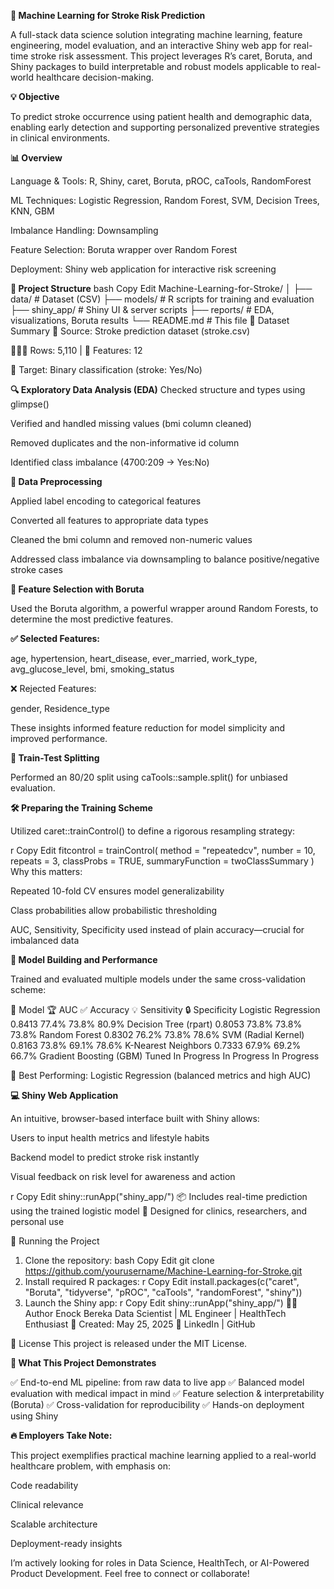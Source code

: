 **🧠 Machine Learning for Stroke Risk Prediction**

A full-stack data science solution integrating machine learning, feature engineering, model evaluation, and an interactive Shiny web app for real-time stroke risk assessment. This project leverages R’s caret, Boruta, and Shiny packages to build interpretable and robust models applicable to real-world healthcare decision-making.

**💡 Objective**

To predict stroke occurrence using patient health and demographic data, enabling early detection and supporting personalized preventive strategies in clinical environments.

**📊 Overview**

Language & Tools: R, Shiny, caret, Boruta, pROC, caTools, RandomForest

ML Techniques: Logistic Regression, Random Forest, SVM, Decision Trees, KNN, GBM

Imbalance Handling: Downsampling

Feature Selection: Boruta wrapper over Random Forest

Deployment: Shiny web application for interactive risk screening

**📁 Project Structure**
bash
Copy
Edit
Machine-Learning-for-Stroke/
│
├── data/               # Dataset (CSV)
├── models/             # R scripts for training and evaluation
├── shiny_app/          # Shiny UI & server scripts
├── reports/            # EDA, visualizations, Boruta results
└── README.md           # This file
🧬 Dataset Summary
📄 Source: Stroke prediction dataset (stroke.csv)

🧑‍🤝‍🧑 Rows: 5,110 | 🔢 Features: 12

🎯 Target: Binary classification (stroke: Yes/No)

**🔍 Exploratory Data Analysis (EDA)**
Checked structure and types using glimpse()

Verified and handled missing values (bmi column cleaned)

Removed duplicates and the non-informative id column

Identified class imbalance (4700:209 → Yes:No)

**🧹 Data Preprocessing**

Applied label encoding to categorical features

Converted all features to appropriate data types

Cleaned the bmi column and removed non-numeric values

Addressed class imbalance via downsampling to balance positive/negative stroke cases

**🌟 Feature Selection with Boruta**

Used the Boruta algorithm, a powerful wrapper around Random Forests, to determine the most predictive features.

**✅ Selected Features:**

age, hypertension, heart_disease, ever_married, work_type, avg_glucose_level, bmi, smoking_status

❌ Rejected Features:

gender, Residence_type

These insights informed feature reduction for model simplicity and improved performance.

**🔀 Train-Test Splitting**

Performed an 80/20 split using caTools::sample.split() for unbiased evaluation.

**🛠️ Preparing the Training Scheme**

Utilized caret::trainControl() to define a rigorous resampling strategy:

r
Copy
Edit
fitcontrol = trainControl(
  method = "repeatedcv",
  number = 10,
  repeats = 3,
  classProbs = TRUE,
  summaryFunction = twoClassSummary
)
Why this matters:

Repeated 10-fold CV ensures model generalizability

Class probabilities allow probabilistic thresholding

AUC, Sensitivity, Specificity used instead of plain accuracy—crucial for imbalanced data

**🧠 Model Building and Performance**

Trained and evaluated multiple models under the same cross-validation scheme:

🧪 Model	🏆 AUC	✅ Accuracy	💡 Sensitivity	🔒 Specificity
Logistic Regression	0.8413	77.4%	73.8%	80.9%
Decision Tree (rpart)	0.8053	73.8%	73.8%	73.8%
Random Forest	0.8302	76.2%	73.8%	78.6%
SVM (Radial Kernel)	0.8163	73.8%	69.1%	78.6%
K-Nearest Neighbors	0.7333	67.9%	69.2%	66.7%
Gradient Boosting (GBM)	Tuned	In Progress	In Progress	In Progress

🏅 Best Performing: Logistic Regression (balanced metrics and high AUC)

**💻 Shiny Web Application**

An intuitive, browser-based interface built with Shiny allows:

Users to input health metrics and lifestyle habits

Backend model to predict stroke risk instantly

Visual feedback on risk level for awareness and action

r
Copy
Edit
shiny::runApp("shiny_app/")
📦 Includes real-time prediction using the trained logistic model
🎯 Designed for clinics, researchers, and personal use

🚀 Running the Project
1. Clone the repository:
bash
Copy
Edit
git clone https://github.com/yourusername/Machine-Learning-for-Stroke.git
2. Install required R packages:
r
Copy
Edit
install.packages(c("caret", "Boruta", "tidyverse", "pROC", "caTools", "randomForest", "shiny"))
3. Launch the Shiny app:
r
Copy
Edit
shiny::runApp("shiny_app/")
🧑‍💻 Author
Enock Bereka
Data Scientist | ML Engineer | HealthTech Enthusiast
📅 Created: May 25, 2025
🔗 LinkedIn | GitHub

📜 License
This project is released under the MIT License.

**🧠 What This Project Demonstrates**

✅ End-to-end ML pipeline: from raw data to live app
✅ Balanced model evaluation with medical impact in mind
✅ Feature selection & interpretability (Boruta)
✅ Cross-validation for reproducibility
✅ Hands-on deployment using Shiny

**🔥 Employers Take Note:**

This project exemplifies practical machine learning applied to a real-world healthcare problem, with emphasis on:

Code readability

Clinical relevance

Scalable architecture

Deployment-ready insights

I’m actively looking for roles in Data Science, HealthTech, or AI-Powered Product Development. Feel free to connect or collaborate!
